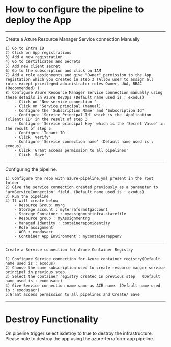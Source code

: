 # How to configure the pipeline to deploy the App

---
Create a Azure Resource Manager Service connection Manually

    1) Go to Entra ID
    2) Click on App registrations
    3) Add a new registration 
    4) Go to Certificates and Secrets
    5) Add new client secret 
    6) Go to the subscription and click on IAM
    7) Add a role assignments and give "Owner" permission to the App registation which you created in step 3 (Allow user to assign all roles except privileged administrator roles Owner, UAA, RBAC (Recommended) )
    8) Configure Azure Resource Manager Service connection manually using these details in Azure DevOps (Default name used is : exodus)
        - Click on 'New service connection '
        - Click on 'Service principal (manual)'
        - Configure the 'Subscription Name' and 'Subscription Id'
        - Configure 'Service Principal Id' which is the 'Application (client) ID' in the result of step 3
        - Configure 'Service principal key' which is the 'Secret Value' in the result of step 5  
        - Configure 'Tenant ID '
        - Click 'Verify'
        - Configure 'Service connection name' (Default name used is : exodus)
        - Click 'Grant access permission to all pipelines'
        - Click 'Save'
---
Configuring the pipeline.

    1) Configure the repo with azure-pipeline.yml present in the root folder
    2) Give the service connection created previously as a parameter to 'armServiceConnection' field. (Default name used is : exodus)
    3) Run the pipeline
    4) It will create below
        - Resource Group: myrg
        - Storage account : myterraformstgaccount
        - Storage Container : myassignmentinfra-statefile
        - Resource group : myAssignmentrg
        - Managed Identity : containerappmidentity
        - Role assignment
        - ACR : exodusacr
        - Container App Environment : mycontainerappenv
---
    Create a Service connection for Azure Container Registry

    1) Configure Service connection for Azure container registry(Default name used is : exodus)
    2) Choose the same subscription used to create resource manger service principal in previous step.
    3) Select the container registry created in previous step   (Default name used is : exodusacr)
    4) Give Service connection name same as ACR name. (Default name used is : exodusacr)
    5)Grant access permission to all pipelines and Create/ Save
---

# Destroy Functionality

On pipeline trigger select isdetroy to true to destroy the infrastructure. Please note to destroy the app using the azure-terraform-app pipeline.
